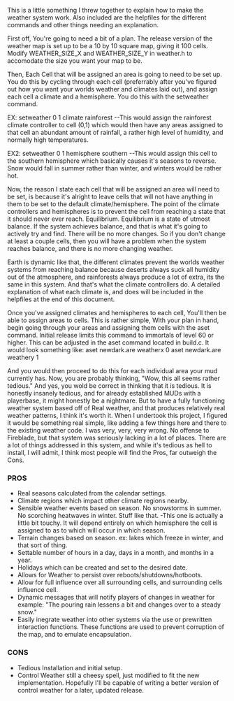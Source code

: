 This is a little something I threw together to explain how to make the weather system work. Also included are the helpfiles for the different commands and other things needing an explanation.

First off, You're going to need a bit of a plan. The release version of the weather map is set up to be a 10 by 10 square map, giving it 100 cells. Modify WEATHER_SIZE_X and  WEATHER_SIZE_Y in weather.h to accomodate the size you want your map to be. 

Then, Each Cell that will be assigned an area is going to need to be set up. You do this by  cycling through each cell (preferrably after you've figured out how you want your worlds weather and climates laid out), and assign each cell a climate and a hemisphere. You do this with the setweather command. 

EX: setweather 0 1 climate rainforest  --This would assign the rainforest climate controller to cell (0,1) which would then have any areas assigned to that cell an abundant amount of rainfall, a rather high level of humidity, and normally high temperatures.

EX2: setweather 0 1 hemisphere southern  --This would assign this cell to the southern hemisphere which basically causes it's seasons to reverse. Snow would fall in summer rather than winter, and winters would be rather hot.

Now, the reason I state each cell that will be assigned an area will need to be set, is because it's alright to leave cells that will not have anything in them to be set to the default climate/hemisphere. The point of the climate controllers and hemispheres is to prevent the cell from reaching a state that it should never ever reach. Equilibrium. Equilibrium is a state of utmost balance. If the system achieves balance, and that is what it's going to actively try and find. There will be no more changes. So if you don't change at least a couple cells, then you will have a problem when the system reaches balance, and there is no more changing weather. 

Earth is dynamic like that, the different climates prevent the worlds weather systems from reaching balance because deserts always suck all humidity out of the atmosphere, and rainforests always produce a lot of extra, its the same in this system. And that's what the climate controllers do. A detailed explanation of what each climate is, and does will be included in the helpfiles at the end of this document.

Once you've assigned climates and hemispheres to each cell, You'll then be able to assign areas to cells. This is rather simple, With your plan in hand, begin going through your areas and assigning them cells with the aset command. Initial release limits this command to immortals of level 60 or higher. This can be adjusted in the aset command located in build.c. It would look something like: aset newdark.are weatherx 0 aset newdark.are weathery 1

And you would then proceed to do this for each individual area your mud currently has. Now, you are probably thinking, "Wow, this all seems rather tedious." And yes, you wold be correct in thinking that it is tedious. It is honestly insanely tedious, and for already established MUDs with a playerbase, it might honestly be a nightmare. But to have a fully functioning weather system based off of Real weather, and that produces relatively real weather patterns, I think it's worth it. When I undertook this project, I figured it would be something real simple, like adding a few things here and there to the existing weather code. I was very, very, very wrong. No offense to Fireblade, but that system was seriously lacking in a lot of places. There are a lot of things addressed in this system, and while it's tedious as hell to install, I will admit, I think most people will find the Pros, far outweigh the Cons.

### PROS
- Real seasons calculated from the calendar settings.
- Climate regions which impact other climate regions nearby.
- Sensible weather events based on season. No snowstorms in summer. No scorching heatwaves in winter. Stuff like that. -This one is actually a little bit touchy. It will depend entirely on which hemisphere the cell is assigned to as to which will occur in which season.
- Terrain changes based on season. ex: lakes which freeze in winter, and that sort of thing.
- Settable number of hours in a day, days in a month, and months in a year.
- Holidays which can be created and set to the desired date.
- Allows for Weather to persist over reboots/shutdowns/hotboots.
- Allow for full influence over all surrounding cells, and surrounding cells influence cell.
- Dynamic messages that will notify players of changes in weather for example: "The pouring rain lessens a bit and changes over to a steady snow."
- Easily inegrate weather into other systems via the use or prewritten interaction functions. These functions are used to prevent corruption of the map, and to emulate encapsulation.

### CONS
- Tedious Installation and initial setup.
- Control Weather still a cheesy spell, just modified to fit the new implementation. Hopefully I'll be capable of writing a better version of control weather for a later, updated release.
